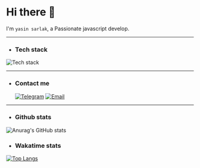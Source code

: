 # Hi there 👋

<P>
  
  I'm `yasin sarlak`, a Passionate javascript develop.

</P>

---

- ### Tech stack
<img src="https://skillicons.dev/icons?i=html,css,js,git,github" alt="Tech stack" />

---

- ### Contact me

  [![Telegram](https://img.shields.io/badge/-Telegram-26A5E4?logo=telegram&logoColor=white)](https://t.me/srlky0088)
  [![Email](https://img.shields.io/badge/-Email-EA4335?logo=gmail&logoColor=white)](mailto:srlky0077@gmail.com)

---

- ### Github stats

![Anurag's GitHub stats](https://github-readme-stats.vercel.app/api?username=srlky0088&show_icons=true&theme=radical)

- ### Wakatime stats

[![Top Langs](https://github-readme-stats.vercel.app/api/top-langs/?username=anuraghazra&layout=donut-vertical)](https://github.com/anuraghazra/github-readme-stats)
